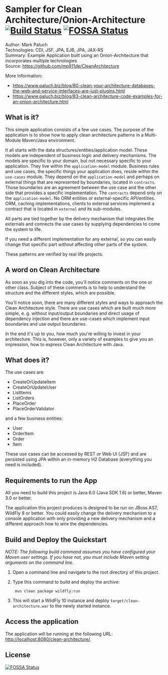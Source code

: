 Sampler for Clean Architecture/Onion-Architecture [![Build Status](https://snap-ci.com/mp911de/CleanArchitecture/branch/master/build_image)](https://snap-ci.com/mp911de/CleanArchitecture/branch/master)
[![FOSSA Status](https://app.fossa.io/api/projects/git%2Bgithub.com%2Fmp911de%2FCleanArchitecture.svg?type=shield)](https://app.fossa.io/projects/git%2Bgithub.com%2Fmp911de%2FCleanArchitecture?ref=badge_shield)
========================
Author: Mark Paluch<br/>
Technologies: CDI, JSF, JPA, EJB, JPA, JAX-RS<br/>
Summary: Example Application built using an Onion-Architecture that incorporates multiple technologies<br/>
Source: <https://github.com/mp911de/CleanArchitecture><br/>

More Information: <br/>
* https://www.paluch.biz/blog/80-clean-your-architecture-databases-the-web-and-service-interfaces-are-just-plugins.html
* https://www.paluch.biz/blog/83-clean-architecture-code-examples-for-an-onion-architecture.html

What is it?
-----------
This simple application consists of a few use cases. The purpose of the application is to show how to
apply clean architecture patterns in a Multi-Module Maven/Java environment.

It all starts with the data structures/entities/application model. These models are independent of business logic and delivery mechanisms. The models are specific to your domain, but not necessary specific to your application. They live within the `application-model` module. Business rules and use cases, the specific things your application does, reside within the `use-cases` module. They depend on the `application-model` and perhaps on external things that are represented by boundaries, located in `contracts`. Those boundaries are an agreement between the use case and the other side that provides a specific implementation. The `contracts` depend only on the `application-model`. No ORM entities or external-specific API/entities.
ORM, caching implementations, clients to external services implement a contract that is located in `external` and its sub-modules.

All parts are tied together by the delivery mechanism that
integrates the externals and connects the use cases by supplying dependencies to come the system to life.

If you need a different implementation for any external, so you can easily change that specific part without
affecting other parts of the system.

These patterns are verified by real life projects.

A word on Clean Architecture
----------------------------

As soon as you dig into the code, you'll notice comments on the one or other class. Subject of these comments is to help
to understand the structure and the different styles, which are possible.

You'll notice soon, there are many different styles and ways to approach the Clean Architecture style. There are use cases
which are built much more simple, e. g. without input/output boundaries and direct usage of dependency injection and
there are use-cases which implement input boundaries and use output boundaries. 

In the end it's up to you, how much you're willing to invest in your architecture. This is, however, only a variety of
examples to give you an impression, how to express Clean Architecture with Java.


What does it?
---------
The use cases are:

* CreateOrUpdateItem
* CreateOrUpdateUser
* ListItems
* ListOrders
* PlaceOrder
* PlaceOrderValidator

and a few business entities:

* User
* OrderItem
* Order
* Item

These use cases can be accessed by REST or Web UI (JSF) and are persisted using JPA within an in-memory H2 Database
(everything you need is included).

Requirements to run the App
-------------------

All you need to build this project is Java 6.0 (Java SDK 1.6) or better, Maven 3.0 or better.

The application this project produces is designed to be run on JBoss AS7, WildFly 8 or better.
You could easily change the delivery mechanism to a console application with only providing a new delivery mechanism
and a different approach how to wire the dependencies.


Build and Deploy the Quickstart
-------------------------

_NOTE: The following build command assumes you have configured your Maven user settings. If you have not, you must include Maven setting arguments on the command line._

1. Open a command line and navigate to the root directory of this project.
2. Type this command to build and deploy the archive:

        mvn clean package wildfly:run

3. This will start a WildFly 10 instance and deploy `target/clean-architecture.war` to the newly started instance.
 

Access the application 
-------------------------

The application will be running at the following URL: <http://localhost:8080/clean-architecture/>.



## License
[![FOSSA Status](https://app.fossa.io/api/projects/git%2Bgithub.com%2Fmp911de%2FCleanArchitecture.svg?type=large)](https://app.fossa.io/projects/git%2Bgithub.com%2Fmp911de%2FCleanArchitecture?ref=badge_large)